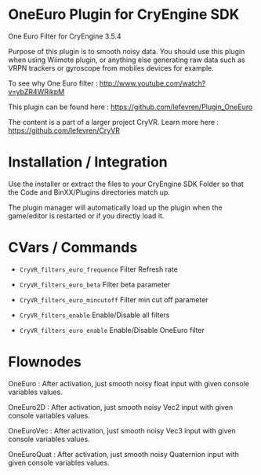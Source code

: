OneEuro Plugin for CryEngine SDK
=====================================

One Euro Filter for CryEngine 3.5.4

Purpose of this plugin is to smooth noisy data. You should use this plugin when using Wiimote plugin, or anything else generating raw data such as VRPN trackers or gyroscope from mobiles devices for example.

To see why One Euro filter : http://www.youtube.com/watch?v=ybZR4WRjkpM

This plugin can be found here : https://github.com/lefevren/Plugin_OneEuro

The content is a part of a larger project CryVR. Learn more here : https://github.com/lefevren/CryVR

Installation / Integration
==========================

Use the installer or extract the files to your CryEngine SDK Folder so that the Code and BinXX/Plugins directories match up.

The plugin manager will automatically load up the plugin when the game/editor is restarted or if you directly load it.


CVars / Commands
================
* ```CryVR_filters_euro_frequence``` Filter Refresh rate

* ```CryVR_filters_euro_beta``` Filter beta parameter

* ```CryVR_filters_euro_mincutoff``` Filter min cut off parameter

* ```CryVR_filters_enable``` Enable/Disable all filters

* ```CryVR_filters_euro_enable``` Enable/Disable OneEuro filter


Flownodes
=========
OneEuro : After activation, just smooth noisy float input with given console variables values.

OneEuro2D : After activation, just smooth noisy Vec2 input with given console variables values.

OneEuroVec : After activation, just smooth noisy Vec3 input with given console variables values.

OneEuroQuat : After activation, just smooth noisy Quaternion input with given console variables values.

